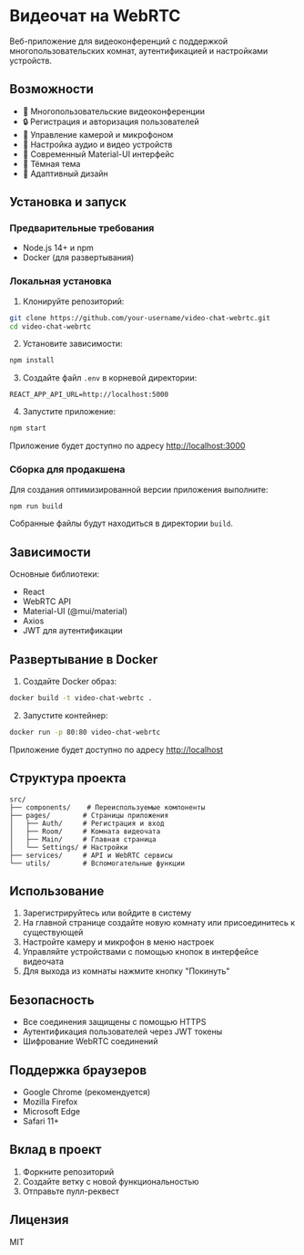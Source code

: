 # Видеочат на WebRTC

Веб-приложение для видеоконференций с поддержкой многопользовательских комнат, аутентификацией и настройками устройств.

## Возможности

- 💬 Многопользовательские видеоконференции
- 🔒 Регистрация и авторизация пользователей
- 🎥 Управление камерой и микрофоном
- 🔧 Настройка аудио и видео устройств
- 🎨 Современный Material-UI интерфейс
- 🌙 Тёмная тема
- 📱 Адаптивный дизайн

## Установка и запуск

### Предварительные требования

- Node.js 14+ и npm
- Docker (для развертывания)

### Локальная установка

1. Клонируйте репозиторий:

```bash
git clone https://github.com/your-username/video-chat-webrtc.git
cd video-chat-webrtc
```

2. Установите зависимости:

```bash
npm install
```

3. Создайте файл `.env` в корневой директории:

```
REACT_APP_API_URL=http://localhost:5000
```

4. Запустите приложение:

```bash
npm start
```

Приложение будет доступно по адресу [http://localhost:3000](http://localhost:3000)

### Сборка для продакшена

Для создания оптимизированной версии приложения выполните:

```bash
npm run build
```

Собранные файлы будут находиться в директории `build`.

## Зависимости

Основные библиотеки:

- React
- WebRTC API
- Material-UI (@mui/material)
- Axios
- JWT для аутентификации

## Развертывание в Docker

1. Создайте Docker образ:

```bash
docker build -t video-chat-webrtc .
```

2. Запустите контейнер:

```bash
docker run -p 80:80 video-chat-webrtc
```

Приложение будет доступно по адресу [http://localhost](http://localhost)

## Структура проекта

```
src/
├── components/    # Переиспользуемые компоненты
├── pages/        # Страницы приложения
│   ├── Auth/     # Регистрация и вход
│   ├── Room/     # Комната видеочата
│   ├── Main/     # Главная страница
│   └── Settings/ # Настройки
├── services/     # API и WebRTC сервисы
└── utils/        # Вспомогательные функции
```

## Использование

1. Зарегистрируйтесь или войдите в систему
2. На главной странице создайте новую комнату или присоединитесь к существующей
3. Настройте камеру и микрофон в меню настроек
4. Управляйте устройствами с помощью кнопок в интерфейсе видеочата
5. Для выхода из комнаты нажмите кнопку "Покинуть"

## Безопасность

- Все соединения защищены с помощью HTTPS
- Аутентификация пользователей через JWT токены
- Шифрование WebRTC соединений

## Поддержка браузеров

- Google Chrome (рекомендуется)
- Mozilla Firefox
- Microsoft Edge
- Safari 11+

## Вклад в проект

1. Форкните репозиторий
2. Создайте ветку с новой функциональностью
3. Отправьте пулл-реквест

## Лицензия

MIT
